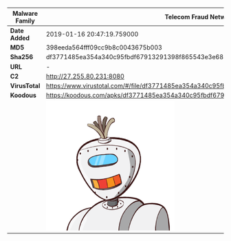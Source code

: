 | Malware Family | Telecom Fraud Network for South Koreans                      |
| -------------- | ------------------------------------------------------------ |
| **Date Added** | 2019-01-16 20:47:19.759000                                                   |
| **MD5**        | 398eeda564fff09cc9b8c0043675b003                             |
| **Sha256**     | df3771485ea354a340c95fbdf67913291398f865543e3e68511b79bee80786d9 |
| **URL**        | -                                                            |
| **C2**         | http://27.255.80.231:8080 |
| **VirusTotal** | https://www.virustotal.com/#/file/df3771485ea354a340c95fbdf67913291398f865543e3e68511b79bee80786d9/detection |
| **Koodous**    | https://koodous.com/apks/df3771485ea354a340c95fbdf67913291398f865543e3e68511b79bee80786d9 |
|                | ![](../assets/df3771485ea354a340c95fbdf67913291398f865543e3e68511b79bee80786d9.png) |